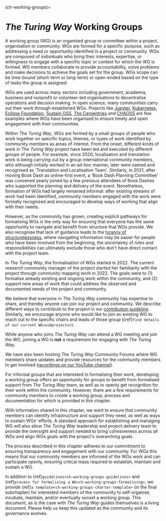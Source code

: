 (ch-working-groups)=
# *The Turing Way* Working Groups

A working group (WG) is an organised group or committee within a project, organisation or community.
WGs are formed for a specific purpose, such as addressing a need or opportunity identified in a project or community. 
WGs are composed of individuals who bring their interests, expertise, or willingness to engage with a specific topic or context for which the WG is formed.
WG members collaborate to provide accountability, solve problems and make decisions to achieve the goals set for the group.
WGs scope can be time-bound (short-term or long-term) or open-ended based on the type of tasks the group is assigned.

WGs are used across many sectors including government, academia, business and nonprofit or volunteer-led organisations to decentralise operations and decision making.
In open science, many communities carry out their work through established WGs.
Projects like [Jupyter](https://jupyter.org/governance/standing_committees_and_working_groups.html), [Kubernetes](https://github.com/kubernetes/community/blob/master/governance.md), [Eclipse Foundation](https://www.eclipse.org/org/workinggroups/process.php#wg-member-roles), [Sustain OSS](https://sustainoss.org/working-groups/), [The Carpentries](https://carpentries.org/) and [CHAOSS](https://chaoss.community/cgi-sys/suspendedpage.cgi) are few examples where WGs have been organised to ensure timely and open engagement with their communities.

Within *The Turing Way*, WGs are formed by a small groups of people who work together on specific topics, themes, or types of work identified by community members as areas of interest. 
From the onset, different kinds of work in *The Turing Way* project have been led and executed by different groups of people.
For example, since 2020, localisation and translation work is being carrying out by a group international community members, who although initially worked in an ad-hoc manner, later were named and recognised as 'Translation and Localisation Team'.
Similarly, in 2021, after moving Book Dash as online-first event, a 'Book Dash Planning Committee' was convened yearly joined by a few previous attendees of Book Dashes who supported the planning and delivery of the event.
Nonetheless, formation of WGs had largely remained informal: after existing streams of work had been identified, community members engaged with the work were formally recognised and encouraged to develop ways of working that align with their needs. 

However, as the community has grown, creating explicit pathways for formalising WGs is the only way for ensuring that everyone has the same opportunity to navigate and benefit from structure that WGs provide.
We also recognise that lack of guidance leads to the [tyranny of structurelessness](https://www.jofreeman.com/joreen/tyranny.htm), where navigating information may be easier for people who have been involved from the beginning, the uncertainty of roles and responsibilities can ultimately exclude those who don't have direct contact with the project team.

In *The Turing Way*, the formalisation of WGs started in 2022.
The current research community manager of the project started her familiarity with the project through community mapping work in 2022.
The goals were to (1) formalise already existing and ongoing work within the community, and (2) support new areas of work that could address the observed and documented needs of the project and community.

We believe that everyone in *The Turing Way* community has expertise to share, and thereby anyone can join our project and community.
We describe different ways to contribute to the project in our [contribution guideline](https://github.com/the-turing-way/the-turing-way/blob/main/CONTRIBUTING.md).
Similarly, we encourage anyone who would like to join an existing WG to reach out to the specific chairs and leads of those group ({ref}`find details of our current WG<subprojects>`).

While anyone who joins *The Turing Way* can attend a WG meeting and join the WG, joining a WG is **not** a requirement for engaging with *The Turing Way*.

We have also been hosting _The Turing Way_ Community Forums where WG members share updates and provide resources for the community members to get involved ([recordings on our YouTube channel](https://www.youtube.com/theturingway)).

For informal groups that are interested in formalising their work, developing a working group offers an opportunity for groups to benefit from formalised support from *The Turing Way* team, as well as to openly get recognition for their work within the community.
However, there are a few requirements for community members to *create* a working group, process and documentation for which is provided in this chapter. 

With information shared in this chapter, we want to ensure that community members can identify infrastructure and support they need, as well as ways to sustain WGs' efforts.
A standard approach for establishing and managing WG will also allow *The Turing Way* leadership and project delivery team to provide the oversight and support needed to bring cohesiveness across all WGs and align WGs goals with the project's overarching goals.

The process described in this chapter adheres to our commitment to ensuring transparency and engagement with our community.
For WGs this means that our community members are informed of the WGs work and can participate openly, ensuring critical mass required to establish, maintain and sustain a WG.

In addition to {ref}`guidelines<ch-working-groups-guidelines>` and {ref}`process for formalising a WG<ch-working-groups-formalising>`, we provide {ref}`a template<ch-working-groups-charter-template>` (in the final subchapter) for interested members of the community to self-organise, incubate, maintain, and/or eventually sunset a working group. 
This document, as is the case with *The Turing Way* guides themselves is a living document.
Please help us keep this updated as the community and its governance evolves.